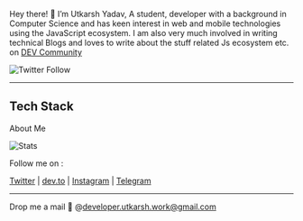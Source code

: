 Hey there! 👋 I’m Utkarsh Yadav, A student, developer with a background in Computer Science and has keen interest in web and mobile technologies using the JavaScript ecosystem. I am also very much involved in writing technical Blogs and loves to write about the stuff related Js ecosystem etc. on [DEV Community](https://dev.to/uyadav207)

![Twitter Follow](https://img.shields.io/twitter/follow/utkarsh_js_dev?style=for-the-badge)

---

## Tech Stack




About Me 

![Stats](https://github-readme-stats.vercel.app/api?username=Uyadav207)

Follow me on :

[Twitter](https://twitter.com/utkarsh_js_dev) | [dev.to](https://dev.to/uyadav207) | [Instagram](https://www.instagram.com/utkarsh_developer/) | [Telegram](https://t.me/utkarshyadav207)

---
Drop me a mail 💌 @[developer.utkarsh.work@gmail.com](mailto:developer.utkarsh.work@gmail.com)
